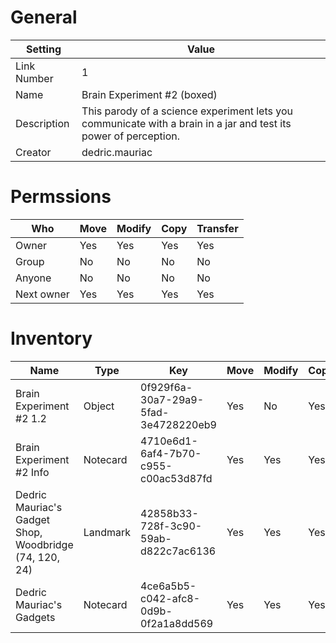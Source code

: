 # General

| Setting | Value |
| --- | --- |
| Link Number | 1 |
| Name | Brain Experiment #2 (boxed) |
| Description | This parody of a science experiment lets you communicate with a brain in a jar and test its power of perception. |
| Creator | dedric.mauriac |

# Permssions

| Who | Move | Modify | Copy | Transfer |
| --- | --- | --- | --- | --- |
| Owner | Yes | Yes | Yes | Yes |
| Group | No | No | No | No |
| Anyone | No | No | No | No |
| Next owner | Yes | Yes | Yes | Yes |

# Inventory

| Name | Type | Key | Move | Modify | Copy | Transfer | Acquired |
| --- | --- | --- | --- | --- | --- | --- | --- |
| Brain Experiment #2 1.2 | Object | 0f929f6a-30a7-29a9-5fad-3e4728220eb9 | Yes | No | Yes | No | 2008-08-03T23:16:49Z | Dedric Mauriac |
| Brain Experiment #2 Info | Notecard | 4710e6d1-6af4-7b70-c955-c00ac53d87fd | Yes | Yes | Yes | Yes | 1970-01-01T00:00:00Z | Dedric Mauriac |
| Dedric Mauriac's Gadget Shop, Woodbridge (74, 120, 24) | Landmark | 42858b33-728f-3c90-59ab-d822c7ac6136 | Yes | Yes | Yes | Yes | 1970-01-01T00:00:00Z | Dedric Mauriac |
| Dedric Mauriac's Gadgets | Notecard | 4ce6a5b5-c042-afc8-0d9b-0f2a1a8dd569 | Yes | Yes | Yes | Yes | 1970-01-01T00:00:00Z | Dedric Mauriac |
